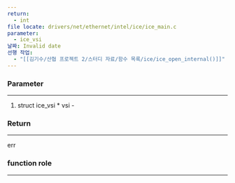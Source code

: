 ```yaml
---
return:
  - int
file locate: drivers/net/ethernet/intel/ice/ice_main.c
parameter:
  - ice_vsi
날짜: Invalid date
선행 작업:
  - "[[김기수/산협 프로젝트 2/스터디 자료/함수 목록/ice/ice_open_internal()]]"
---
```

### Parameter

---

1. struct ice_vsi * vsi -

  

### Return

---

err

  

### function role

---